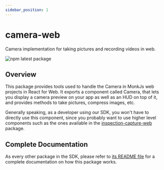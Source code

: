 ```yaml
---
sidebar_position: 1
---
```


# camera-web
Camera implementation for taking pictures and recording videos in web.

![npm latest package](https://img.shields.io/npm/v/@monkvision/camera-web/latest.svg)

## Overview
This package provides tools used to handle the Camera in MonkJs web projects in React for Web. It exports a component
called Camera, that lets you display a camera preview on your app as well as an HUD on top of it, and provides methods
to take pictures, compress images, etc.

Generally speaking, as a developer using our SDK, you won't have to directly use this component, since you probably
want to use higher level components such as the ones available in the
[inspection-capture-web](docs/packages/inspection-capture-web.md) package.

## Complete Documentation
As every other package in the SDK, please refer to
[its README file](https://github.com/monkvision/monkjs/blob/main/packages/camera-web/README.md) for a complete
documentation on how this package works.
